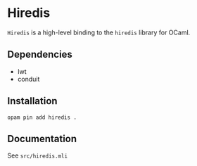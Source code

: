 # Hiredis

`Hiredis` is a high-level binding to the `hiredis` library for OCaml.

## Dependencies

- lwt
- conduit

## Installation

    opam pin add hiredis .

## Documentation

See `src/hiredis.mli`
